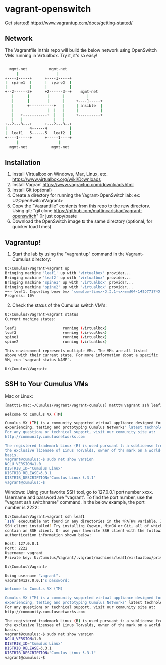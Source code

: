 # vagrant-openswitch

Get started!
https://www.vagrantup.com/docs/getting-started/

## Network
The Vagrantfile in this repo will build the below network using OpenSwitch VMs running in Virtualbox.  Try it, it's so easy!
```bash

  mgmt-net          mgmt-net
     |                 |
+----1-----+      +----1-----+
|  spine1  |      |  spine2  |
|          |      |          |
+--2------3+      +2------3--+    mgmt-net
   |      |        |      |          |
   |      |        |      |     +----1-----+
   |      +-----------+   |     | ansible  |
   |               |  |   |     |          |
   |   +-----------+  |   |     +----------+
   |   |              |   |
+--2---3---+      +---2---3--+   
|          4------4          |
|  leaf1   5------5   leaf2  |
+----1-----+      +-----1----+
     |                  |   
  mgmt-net           mgmt-net
```

## Installation
1. Install Virtualbox on Windows, Mac, Linux, etc.
   https://www.virtualbox.org/wiki/Downloads
2. Install Vagrant
   https://www.vagrantup.com/downloads.html
3. Install Git (optional)
3. Create a directory for running the Vagrant-OpenSwitch lab:
   ex: U:\OpenSwitch\Vagrant>
4. Copy the "Vagrantfile" contents from this repo to the new directory.
   Using git: "git clone https://github.com/mattincarlsbad/vagrant-openswitch"
   Or just copy/paste
5. Download the OpenSwitch image to the same directory (optional, for quicker load times)

## Vagrantup!
1. Start the lab by using the "vagrant up" command in the Vagrant-Cumulus directory:
```bash
U:\Cumulus\Vagrant>vagrant up
Bringing machine 'leaf1' up with 'virtualbox' provider...
Bringing machine 'leaf2' up with 'virtualbox' provider...
Bringing machine 'spine1' up with 'virtualbox' provider...
Bringing machine 'spine2' up with 'virtualbox' provider...
==> leaf1: Importing base box 'cumulus-linux-3.3.1-vx-amd64-1495771745.c1063bczfc5ca01.box'...
Progress: 10%
```
2. Check the status of the Cumulus switch VM's:
```bash
U:\Cumulus\Vagrant>vagrant status
Current machine states:

leaf1                     running (virtualbox)
leaf2                     running (virtualbox)
spine1                    running (virtualbox)
spine2                    running (virtualbox)

This environment represents multiple VMs. The VMs are all listed
above with their current state. For more information about a specific
VM, run `vagrant status NAME`.

U:\Cumulus\Vagrant>
```

## SSH to Your Cumulus VMs
Mac or Linux:
```bash
[mattt1-mac:~/Cumulus/vagrant/vagrant-cumulus] mattt% vagrant ssh leaf1

Welcome to Cumulus VX (TM)

Cumulus VX (TM) is a community supported virtual appliance designed for
experiencing, testing and prototyping Cumulus Networks' latest technology.
For any questions or technical support, visit our community site at:
http://community.cumulusnetworks.com

The registered trademark Linux (R) is used pursuant to a sublicense from LMI,
the exclusive licensee of Linus Torvalds, owner of the mark on a world-wide
basis.
vagrant@cumulus:~$ sudo net show version
NCLU_VERSION=1.0
DISTRIB_ID="Cumulus Linux"
DISTRIB_RELEASE=3.3.1
DISTRIB_DESCRIPTION="Cumulus Linux 3.3.1"
vagrant@cumulus:~$
```

Windows: Using your favorite SSH tool, go to 127.0.0.1 port number xxxx. Username and password are "vagrant".  To find the port number, use the "vagrant ssh switchname" command.  In the below example, the port number is 2222:
```bash
U:\Cumulus\Vagrant>vagrant ssh leaf1
`ssh` executable not found in any directories in the %PATH% variable. Is an
SSH client installed? Try installing Cygwin, MinGW or Git, all of which
contain an SSH client. Or use your favorite SSH client with the following
authentication information shown below:

Host: 127.0.0.1
Port: 2222
Username: vagrant
Private key: U:/Cumulus/Vagrant/.vagrant/machines/leaf1/virtualbox/private_key

U:\Cumulus\Vagrant>
```
```bash
Using username "vagrant".
vagrant@127.0.0.1's password:

Welcome to Cumulus VX (TM)

Cumulus VX (TM) is a community supported virtual appliance designed for
experiencing, testing and prototyping Cumulus Networks' latest technology.
For any questions or technical support, visit our community site at:
http://community.cumulusnetworks.com

The registered trademark Linux (R) is used pursuant to a sublicense from LMI,
the exclusive licensee of Linus Torvalds, owner of the mark on a world-wide
basis.
vagrant@cumulus:~$ sudo net show version
NCLU_VERSION=1.0
DISTRIB_ID="Cumulus Linux"
DISTRIB_RELEASE=3.3.1
DISTRIB_DESCRIPTION="Cumulus Linux 3.3.1"
vagrant@cumulus:~$
```
